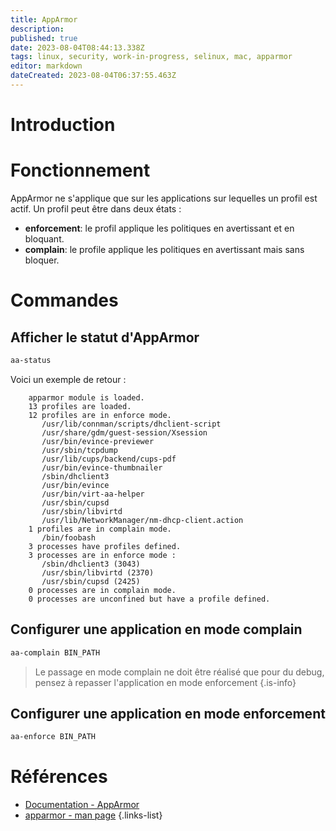 ```yaml
---
title: AppArmor
description: 
published: true
date: 2023-08-04T08:44:13.338Z
tags: linux, security, work-in-progress, selinux, mac, apparmor
editor: markdown
dateCreated: 2023-08-04T06:37:55.463Z
---
```


# Introduction

# Fonctionnement
AppArmor ne s'applique que sur les applications sur lequelles un profil est actif. Un profil peut être dans deux états : 
- **enforcement**: le profil applique les politiques en avertissant et en bloquant.
- **complain**: le profile applique les politiques en avertissant mais sans bloquer.

# Commandes
## Afficher le statut d'AppArmor
```bash
aa-status
```
Voici un exemple de retour :
```
    apparmor module is loaded.
    13 profiles are loaded.
    12 profiles are in enforce mode.
       /usr/lib/connman/scripts/dhclient-script
       /usr/share/gdm/guest-session/Xsession
       /usr/bin/evince-previewer
       /usr/sbin/tcpdump
       /usr/lib/cups/backend/cups-pdf
       /usr/bin/evince-thumbnailer
       /sbin/dhclient3
       /usr/bin/evince
       /usr/bin/virt-aa-helper
       /usr/sbin/cupsd
       /usr/sbin/libvirtd
       /usr/lib/NetworkManager/nm-dhcp-client.action
    1 profiles are in complain mode.
       /bin/foobash
    3 processes have profiles defined.
    3 processes are in enforce mode :
       /sbin/dhclient3 (3043) 
       /usr/sbin/libvirtd (2370) 
       /usr/sbin/cupsd (2425) 
    0 processes are in complain mode.
    0 processes are unconfined but have a profile defined.
```

## Configurer une application en mode complain
```bash
aa-complain BIN_PATH
```
> Le passage en mode complain ne doit être réalisé que pour du debug, pensez à repasser l'application en mode enforcement
{.is-info}

## Configurer une application en mode enforcement
```bash
aa-enforce BIN_PATH
```

# Références
- [Documentation - AppArmor](https://gitlab.com/apparmor/apparmor/-/wikis/Documentation)
- [apparmor - man page](http://man.he.net/?topic=apparmor&section=all)
{.links-list}
